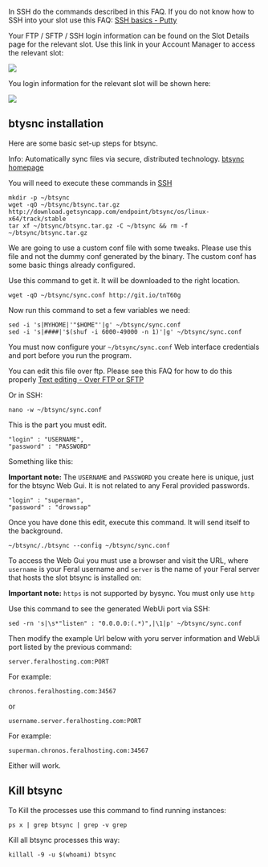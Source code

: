 
In SSH do the commands described in this FAQ. If you do not know how to SSH into your slot use this FAQ: [SSH basics - Putty](https://www.feralhosting.com/faq/view?question=12)

Your FTP / SFTP / SSH login information can be found on the Slot Details page for the relevant slot. Use this link in your Account Manager to access the relevant slot:

![](https://raw.github.com/feralhosting/feralfilehosting/master/Feral%20Wiki/0%20Generic/slot_detail_link.png)

You login information for the relevant slot will be shown here:

![](https://raw.github.com/feralhosting/feralfilehosting/master/Feral%20Wiki/0%20Generic/slot_detail_ssh.png)

btysnc installation
---

Here are some basic set-up steps for btsync.

Info: Automatically sync files via secure, distributed technology. [btsync homepage](http://labs.bittorrent.com/experiments/sync.html)

You will need to execute these commands in [SSH](https://www.feralhosting.com/faq/view?question=12)

~~~
mkdir -p ~/btsync
wget -qO ~/btsync/btsync.tar.gz http://download.getsyncapp.com/endpoint/btsync/os/linux-x64/track/stable
tar xf ~/btsync/btsync.tar.gz -C ~/btsync && rm -f ~/btsync/btsync.tar.gz
~~~

We are going to use a custom conf file with some tweaks. Please use this file and not the dummy conf generated by the binary. The custom conf has some basic things already configured.

Use this command to get it. It will be downloaded to the right location.

~~~
wget -qO ~/btsync/sync.conf http://git.io/tnT60g
~~~

Now run this command to set a few variables we need:

~~~
sed -i 's|MYHOME|'"$HOME"'|g' ~/btsync/sync.conf
sed -i 's|####|'$(shuf -i 6000-49000 -n 1)'|g' ~/btsync/sync.conf
~~~

You must now configure your `~/btsync/sync.conf` Web interface credentials and port before you run the program.

You can edit this file over ftp. Please see this FAQ for how to do this properly [Text editing - Over FTP or SFTP](https://www.feralhosting.com/faq/view?question=219)

Or in SSH:

~~~
nano -w ~/btsync/sync.conf
~~~

This is the part you must edit.

~~~
"login" : "USERNAME",
"password" : "PASSWORD"
~~~

Something like this:

**Important note:** The `USERNAME` and `PASSWORD` you create here is unique, just for the btsync Web Gui. It is not related to any Feral provided passwords.

~~~
"login" : "superman",
"password" : "drowssap"
~~~

Once you have done this edit, execute this command. It will send itself to the background.

~~~
~/btsync/./btsync --config ~/btsync/sync.conf
~~~

To access the Web Gui you must use a browser and visit the URL, where `username` is your Feral username and `server` is the name of your Feral server that hosts the slot btsync is installed on:

**Important note:** `https` is not supported by bysync. You must only use `http`

Use this command  to see the generated WebUi port via SSH:

~~~
sed -rn 's|\s*"listen" : "0.0.0.0:(.*)",|\1|p' ~/btsync/sync.conf
~~~

Then modify the example Url below with yoru server information and WebUi port listed by the previous command:

~~~
server.feralhosting.com:PORT
~~~

For example:

~~~
chronos.feralhosting.com:34567
~~~

or

~~~
username.server.feralhosting.com:PORT
~~~

For example:

~~~
superman.chronos.feralhosting.com:34567
~~~

Either will work.

Kill btsync
---

To Kill the processes use this command to find running instances:

~~~
ps x | grep btsync | grep -v grep
~~~

Kill all btsync processes this way:

~~~
killall -9 -u $(whoami) btsync
~~~



